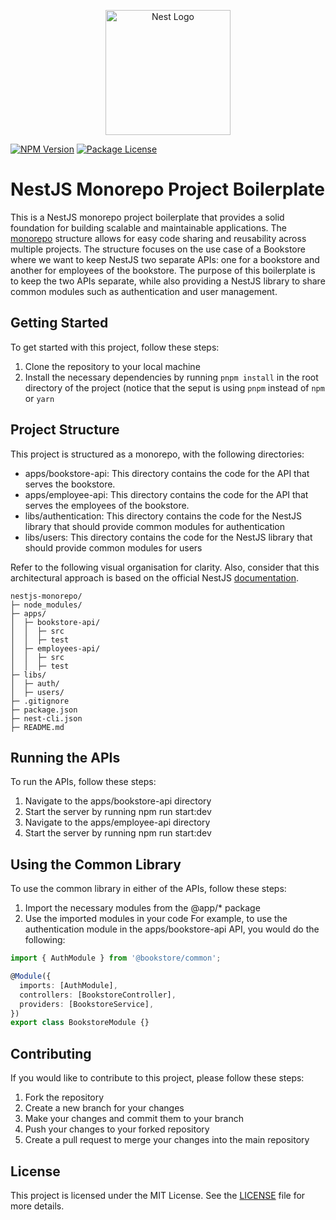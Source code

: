 <p align="center">
  <a href="http://nestjs.com/" target="blank"><img src="https://nestjs.com/img/logo-small.svg" width="200" alt="Nest Logo" /></a>
</p>

[circleci-image]: https://img.shields.io/circleci/build/github/nestjs/nest/master?token=abc123def456
[circleci-url]: https://circleci.com/gh/nestjs/nest

<a href="https://www.npmjs.com/~nestjscore" target="_blank"><img src="https://img.shields.io/npm/v/@nestjs/core.svg" alt="NPM Version" /></a>
<a href="https://www.npmjs.com/~nestjscore" target="_blank"><img src="https://img.shields.io/npm/l/@nestjs/core.svg" alt="Package License" /></a>


# NestJS Monorepo Project Boilerplate

This is a NestJS monorepo project boilerplate that provides a solid foundation for building scalable and maintainable applications. The [monorepo](https://docs.nestjs.com/cli/monorepo) structure allows for easy code sharing and reusability across multiple projects. The structure focuses on the use case of a Bookstore where we want to keep NestJS two separate APIs: one for a bookstore and another for employees of the bookstore. The purpose of this boilerplate is to keep the two APIs separate, while also providing a NestJS library to share common modules such as authentication and user management.

## Getting Started

To get started with this project, follow these steps:

1. Clone the repository to your local machine
2. Install the necessary dependencies by running `pnpm install` in the root directory of the project (notice that the seput is using `pnpm` instead of `npm` or `yarn`

## Project Structure

This project is structured as a monorepo, with the following directories:

- apps/bookstore-api: This directory contains the code for the API that serves the bookstore.
- apps/employee-api: This directory contains the code for the API that serves the employees of the bookstore.
- libs/authentication: This directory contains the code for the NestJS library that should provide common modules for authentication
- libs/users: This directory contains the code for the NestJS library that should provide common modules for users

Refer to the following visual organisation for clarity. Also, consider that this architectural approach is based on the official NestJS [documentation](https://docs.nestjs.com/cli/monorepo).

```
nestjs-monorepo/
├─ node_modules/
├─ apps/
│  ├─ bookstore-api/
│  │  ├─ src
│  │  ├─ test
│  ├─ employees-api/
│  │  ├─ src
│  │  ├─ test
├─ libs/
│  ├─ auth/
│  ├─ users/
├─ .gitignore
├─ package.json
├─ nest-cli.json
├─ README.md
```

## Running the APIs

To run the APIs, follow these steps:

1. Navigate to the apps/bookstore-api directory
2. Start the server by running npm run start:dev
3. Navigate to the apps/employee-api directory
4. Start the server by running npm run start:dev

## Using the Common Library

To use the common library in either of the APIs, follow these steps:

1. Import the necessary modules from the @app/* package
2. Use the imported modules in your code
For example, to use the authentication module in the apps/bookstore-api API, you would do the following:

```typescript
import { AuthModule } from '@bookstore/common';

@Module({
  imports: [AuthModule],
  controllers: [BookstoreController],
  providers: [BookstoreService],
})
export class BookstoreModule {}
```

## Contributing

If you would like to contribute to this project, please follow these steps:
1. Fork the repository
2. Create a new branch for your changes
3. Make your changes and commit them to your branch
4. Push your changes to your forked repository
5. Create a pull request to merge your changes into the main repository


## License
This project is licensed under the MIT License. See the [LICENSE](LICENSE) file for more details.

